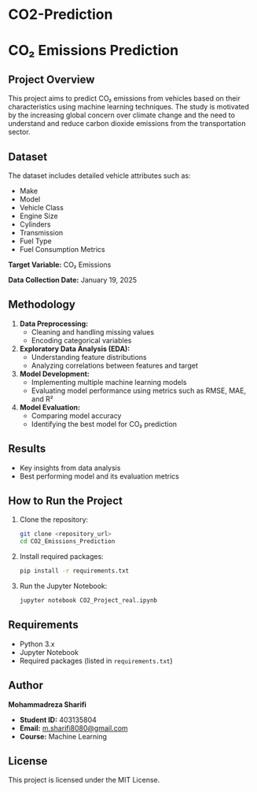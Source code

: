 # CO2-Prediction
# CO₂ Emissions Prediction

## Project Overview
This project aims to predict CO₂ emissions from vehicles based on their characteristics using machine learning techniques. The study is motivated by the increasing global concern over climate change and the need to understand and reduce carbon dioxide emissions from the transportation sector.

## Dataset
The dataset includes detailed vehicle attributes such as:
- Make
- Model
- Vehicle Class
- Engine Size
- Cylinders
- Transmission
- Fuel Type
- Fuel Consumption Metrics

**Target Variable:** CO₂ Emissions

**Data Collection Date:** January 19, 2025

## Methodology
1. **Data Preprocessing:**
   - Cleaning and handling missing values
   - Encoding categorical variables
2. **Exploratory Data Analysis (EDA):**
   - Understanding feature distributions
   - Analyzing correlations between features and target
3. **Model Development:**
   - Implementing multiple machine learning models
   - Evaluating model performance using metrics such as RMSE, MAE, and R²
4. **Model Evaluation:**
   - Comparing model accuracy
   - Identifying the best model for CO₂ prediction

## Results
- Key insights from data analysis
- Best performing model and its evaluation metrics

## How to Run the Project
1. Clone the repository:
   ```bash
   git clone <repository_url>
   cd CO2_Emissions_Prediction
   ```
2. Install required packages:
   ```bash
   pip install -r requirements.txt
   ```
3. Run the Jupyter Notebook:
   ```bash
   jupyter notebook CO2_Project_real.ipynb
   ```

## Requirements
- Python 3.x
- Jupyter Notebook
- Required packages (listed in `requirements.txt`)

## Author
**Mohammadreza Sharifi**
- **Student ID:** 403135804
- **Email:** m.sharifi8080@gmail.com
- **Course:** Machine Learning

## License
This project is licensed under the MIT License.

